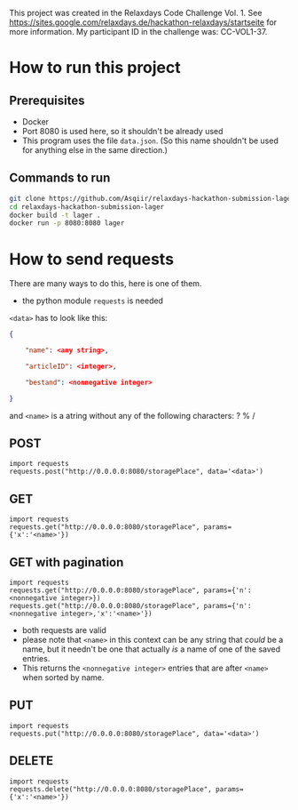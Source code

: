 This project was created in the Relaxdays Code Challenge Vol. 1. See https://sites.google.com/relaxdays.de/hackathon-relaxdays/startseite for more information. My participant ID in the challenge was: CC-VOL1-37.

# How to run this project

## Prerequisites

* Docker
* Port 8080 is used here, so it shouldn't be already used
* This program uses the file `data.json`. (So this name shouldn't be used for anything else in the same direction.)

## Commands to run

```bash
git clone https://github.com/Asqiir/relaxdays-hackathon-submission-lager.git
cd relaxdays-hackathon-submission-lager
docker build -t lager .
docker run -p 8080:8080 lager
```

# How to send requests 

There are many ways to do this, here is one of them.

* the python module `requests` is needed

`<data>` has to look like this:
```json
{

	"name": <any string>,

	"articleID": <integer>,

	"bestand": <nonnegative integer>

}
```

and `<name>` is a atring without any of the following characters: ? % /


## POST
```python3
import requests
requests.post("http://0.0.0.0:8080/storagePlace", data='<data>')
```
## GET
```python3
import requests
requests.get("http://0.0.0.0:8080/storagePlace", params={'x':'<name>'})
```

## GET with pagination

```python3
import requests
requests.get("http://0.0.0.0:8080/storagePlace", params={'n':<nonnegative integer>})
requests.get("http://0.0.0.0:8080/storagePlace", params={'n':<nonnegative integer>,'x':'<name>'})
```

* both requests are valid 
* please note that `<name>` in this context can be any string that *could* be a name, but it needn't be one that actually *is* a name of one of the saved entries.
* This returns the `<nonnegative integer>` entries that are after `<name>` when sorted by name.


## PUT
```python3
import requests
requests.put("http://0.0.0.0:8080/storagePlace", data='<data>')
```

## DELETE
```python3
import requests
requests.delete("http://0.0.0.0:8080/storagePlace", params={'x':'<name>'})
```

